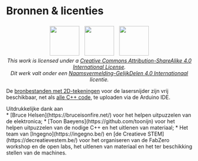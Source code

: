 # Bronnen & licenties

<p style="text-align: center;">
  <img src="https://creativecommons.org/images/deed/svg/cc_blue.svg" height="80" width="80" style="padding:5px"/>
  <img src="https://creativecommons.org/images/deed/svg/attribution_icon_blue.svg" height="80" width="80" style="padding:5px"/>
  <img src="https://creativecommons.org/images/deed/svg/sa_blue.svg" height="80" width="80" style="padding:5px"/> <br />
  <i>This work is licensed under a <a href="http://creativecommons.org/licenses/by-sa/4.0/">Creative Commons Attribution-ShareAlike 4.0 International License</a>.</i><br />
  <i> Dit werk valt onder een <a href="http://creativecommons.org/licenses/by-sa/4.0/deed.nl">Naamsvermelding-GelijkDelen 4.0 Internationaal</a> licentie.</i>
</p>

De [bronbestanden met 2D-tekeningen](../assets/sourcefiles.pdf) voor de lasersnijder zijn vrij beschikbaar, net als [alle C++ code](https://github.com/JensBossaert/CheckMate), te uploaden via de Arduino IDE.

<p style="margin: 0;">Uitdrukkelijke dank aan</p>
 * [Bruce Helsen](https://bruceisonfire.net/) voor het helpen uitpuzzelen van de elektronica;
 * [Toon Baeyens](https://github.com/toonijn) voor het helpen uitpuzzelen van de nodige C++ en het uitlenen van materiaal;
 * Het team van [Ingegno](https://ingegno.be/) en [de Creatieve STEM](https://decreatievestem.be/) voor het organiseren van de FabZero workshop en de open labs, het uitlenen van materiaal en het ter beschikking stellen van de machines.
